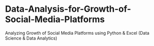 # Data-Analysis-for-Growth-of-Social-Media-Platforms
Analyzing Growth of Social Media Platforms using Python &amp; Excel (Data Science &amp; Data Analytics)
